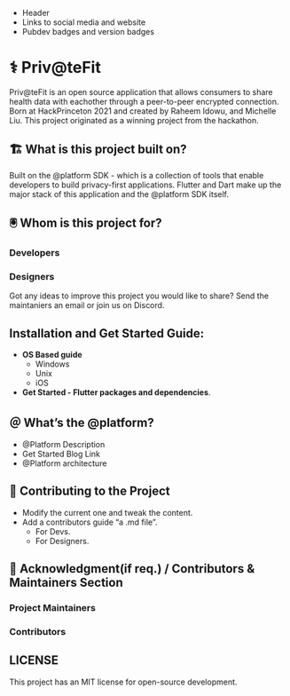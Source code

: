  - Header
 - Links to social media and website
 - Pubdev badges and version badges

# ⚕️ Priv@teFit

Priv@teFit is an open source application that allows consumers to share health data with eachother through a peer-to-peer encrypted connection. Born at HackPrinceton 2021 and created by Raheem Idowu, and Michelle Liu. This project originated as a winning project from the hackathon.

## 🏗 What is this project built on?

Built on the @platform SDK - which is a collection of tools that enable developers to build privacy-first applications. Flutter and Dart make up the major stack of this application and the @platform SDK itself.

## 🖲 Whom is this project for?

### Developers

### Designers

Got any ideas to improve this project you would like to share? Send the maintaniers an email or join us on Discord.

## Installation and Get Started Guide:

- **OS Based guide**
  - Windows
  - Unix
  - iOS
- **Get Started - Flutter packages and dependencies**.

## ＠ What’s the @platform? 

- @Platform Description
- Get Started Blog Link
- @Platform architecture

## 🦦 Contributing to the Project

-  Modify the current one and tweak the content.
- Add a contributors guide “a .md file”.
     - For Devs.
     - For Designers.

## 🎊 Acknowledgment(if req.) / Contributors & Maintainers Section 


### Project Maintainers
### Contributors


## LICENSE
This project has an MIT license for open-source development.

